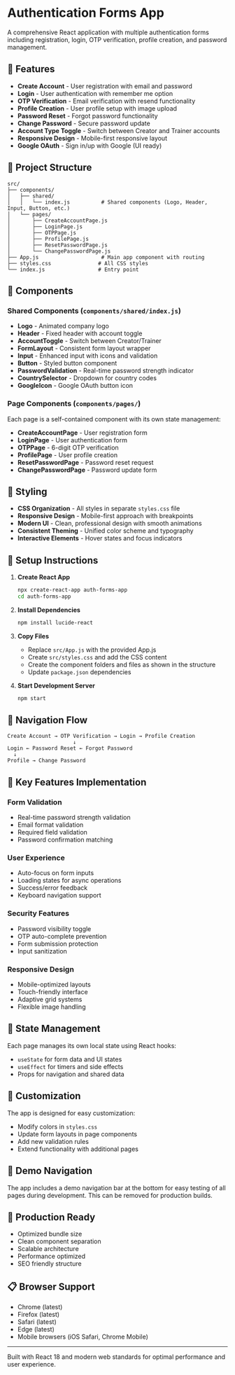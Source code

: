# Authentication Forms App

A comprehensive React application with multiple authentication forms including registration, login, OTP verification, profile creation, and password management.

## 🚀 Features

- **Create Account** - User registration with email and password
- **Login** - User authentication with remember me option
- **OTP Verification** - Email verification with resend functionality
- **Profile Creation** - User profile setup with image upload
- **Password Reset** - Forgot password functionality
- **Change Password** - Secure password update
- **Account Type Toggle** - Switch between Creator and Trainer accounts
- **Responsive Design** - Mobile-first responsive layout
- **Google OAuth** - Sign in/up with Google (UI ready)

## 📁 Project Structure

```
src/
├── components/
│   ├── shared/
│   │   └── index.js          # Shared components (Logo, Header, Input, Button, etc.)
│   └── pages/
│       ├── CreateAccountPage.js
│       ├── LoginPage.js
│       ├── OTPPage.js
│       ├── ProfilePage.js
│       ├── ResetPasswordPage.js
│       └── ChangePasswordPage.js
├── App.js                    # Main app component with routing
├── styles.css               # All CSS styles
└── index.js                 # Entry point
```

## 🧩 Components

### Shared Components (`components/shared/index.js`)
- **Logo** - Animated company logo
- **Header** - Fixed header with account toggle
- **AccountToggle** - Switch between Creator/Trainer
- **FormLayout** - Consistent form layout wrapper
- **Input** - Enhanced input with icons and validation
- **Button** - Styled button component
- **PasswordValidation** - Real-time password strength indicator
- **CountrySelector** - Dropdown for country codes
- **GoogleIcon** - Google OAuth button icon

### Page Components (`components/pages/`)
Each page is a self-contained component with its own state management:

- **CreateAccountPage** - User registration form
- **LoginPage** - User authentication form  
- **OTPPage** - 6-digit OTP verification
- **ProfilePage** - User profile creation
- **ResetPasswordPage** - Password reset request
- **ChangePasswordPage** - Password update form

## 🎨 Styling

- **CSS Organization** - All styles in separate `styles.css` file
- **Responsive Design** - Mobile-first approach with breakpoints
- **Modern UI** - Clean, professional design with smooth animations
- **Consistent Theming** - Unified color scheme and typography
- **Interactive Elements** - Hover states and focus indicators

## 🔧 Setup Instructions

1. **Create React App**
   ```bash
   npx create-react-app auth-forms-app
   cd auth-forms-app
   ```

2. **Install Dependencies**
   ```bash
   npm install lucide-react
   ```

3. **Copy Files**
   - Replace `src/App.js` with the provided App.js
   - Create `src/styles.css` and add the CSS content
   - Create the component folders and files as shown in the structure
   - Update `package.json` dependencies

4. **Start Development Server**
   ```bash
   npm start
   ```

## 🚦 Navigation Flow

```
Create Account → OTP Verification → Login → Profile Creation
                     ↓
Login ← Password Reset ← Forgot Password
  ↓
Profile → Change Password
```

## 🎯 Key Features Implementation

### Form Validation
- Real-time password strength validation
- Email format validation
- Required field validation
- Password confirmation matching

### User Experience
- Auto-focus on form inputs
- Loading states for async operations
- Success/error feedback
- Keyboard navigation support

### Security Features
- Password visibility toggle
- OTP auto-complete prevention
- Form submission protection
- Input sanitization

### Responsive Design
- Mobile-optimized layouts
- Touch-friendly interface
- Adaptive grid systems
- Flexible image handling

## 🔄 State Management

Each page manages its own local state using React hooks:
- `useState` for form data and UI states
- `useEffect` for timers and side effects
- Props for navigation and shared data

## 🎨 Customization

The app is designed for easy customization:
- Modify colors in `styles.css`
- Update form layouts in page components
- Add new validation rules
- Extend functionality with additional pages

## 📱 Demo Navigation

The app includes a demo navigation bar at the bottom for easy testing of all pages during development. This can be removed for production builds.

## 🚀 Production Ready

- Optimized bundle size
- Clean component separation
- Scalable architecture
- Performance optimized
- SEO friendly structure

## 📋 Browser Support

- Chrome (latest)
- Firefox (latest)
- Safari (latest)
- Edge (latest)
- Mobile browsers (iOS Safari, Chrome Mobile)

---

Built with React 18 and modern web standards for optimal performance and user experience.